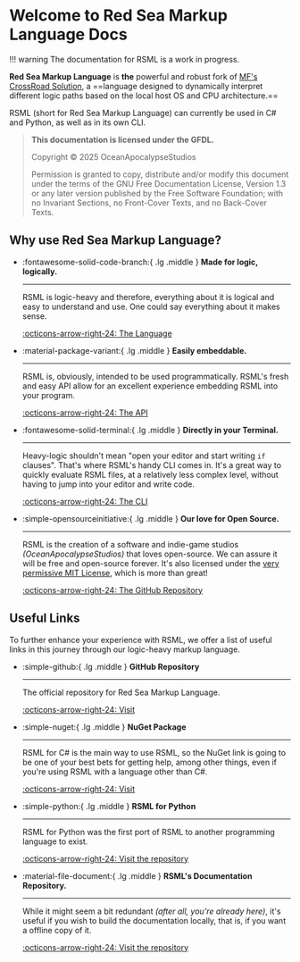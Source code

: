 # Welcome to Red Sea Markup Language Docs
!!! warning
    The documentation for RSML is a work in progress.

**Red Sea Markup Language** is **the** powerful and robust fork of [MF's CrossRoad Solution](https://mf366-coding.github.io/documentation/mfroad/mfroad_1.0.html "MFRoad"), a ==language designed to dynamically interpret different logic paths based on the local host OS and CPU architecture.==

RSML (short for Red Sea Markup Language) can currently be used in C# and Python, as well as in its own CLI.

> **This documentation is licensed under the GFDL.**
>
> Copyright &copy; 2025  OceanApocalypseStudios
> 
> Permission is granted to copy, distribute and/or modify this document
> under the terms of the GNU Free Documentation License, Version 1.3
> or any later version published by the Free Software Foundation;
> with no Invariant Sections, no Front-Cover Texts, and no Back-Cover Texts.

## Why use Red Sea Markup Language?
<div class="grid cards" markdown>

-   :fontawesome-solid-code-branch:{ .lg .middle } **Made for logic, logically.**

    ---

    RSML is logic-heavy and therefore, everything about it is logical and easy to understand and use. One could say everything about it makes sense.

    [:octicons-arrow-right-24: The Language](language/index.md)

-   :material-package-variant:{ .lg .middle } **Easily embeddable.**

    ---

    RSML is, obviously, intended to be used programmatically. RSML's fresh and easy API allow for an excellent experience embedding RSML into your program.

    [:octicons-arrow-right-24: The API](api/index.md)

-   :fontawesome-solid-terminal:{ .lg .middle } **Directly in your Terminal.**

    ---

    Heavy-logic shouldn't mean "open your editor and start writing `if` clauses". That's where RSML's handy CLI comes in. It's a great way to quickly evaluate RSML files, at a relatively less complex level, without having to jump into your editor and write code.

    [:octicons-arrow-right-24: The CLI](cli/index.md)

-   :simple-opensourceinitiative:{ .lg .middle } **Our love for Open Source.**

    ---

    RSML is the creation of a software and indie-game studios _(OceanApocalypseStudios)_ that loves open-source. We can assure it will be free and open-source forever. It's also licensed under the [very permissive MIT License](https://mit-license.org), which is more than great!

    [:octicons-arrow-right-24: The GitHub Repository](https://github.com/OceanApocalypseStudios/RedSeaMarkupLanguage/)

</div>

## Useful Links
To further enhance your experience with RSML, we offer a list of useful links in this journey through our logic-heavy markup language.

<div class="grid cards" markdown>

-   :simple-github:{ .lg .middle } **GitHub Repository**

    ---

    The official repository for Red Sea Markup Language.

    [:octicons-arrow-right-24: Visit](https://github.com/OceanApocalypseStudios/RedSeaMarkupLanguage)

-   :simple-nuget:{ .lg .middle } **NuGet Package**

    ---

    RSML for C# is the main way to use RSML, so the NuGet link is going to be one of your best bets for getting help, among other things, even if you're using RSML with a language other than C#.

    [:octicons-arrow-right-24: Visit](https://www.nuget.org/packages/RSML/)

-   :simple-python:{ .lg .middle } **RSML for Python**

    ---

    RSML for Python was the first port of RSML to another programming language to exist.

    [:octicons-arrow-right-24: Visit the repository](https://github.com/OceanApocalypseStudios/RSML.Python/)

-   :material-file-document:{ .lg .middle } **RSML's Documentation Repository.**

    ---

    While it might seem a bit redundant _(after all, you're already here)_, it's useful if you wish to build the documentation locally, that is, if you want a offline copy of it.

    [:octicons-arrow-right-24: Visit the repository](https://github.com/OceanApocalypseStudios/rsml-docs/)

</div>
